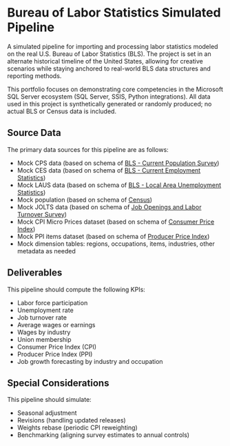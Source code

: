 # Bureau of Labor Statistics Simulated Pipeline

A simulated pipeline for importing and processing labor statistics modeled on the real U.S. Bureau of Labor Statistics (BLS). The project is set in an alternate historical timeline of the United States, allowing for creative scenarios while staying anchored to real-world BLS data structures and reporting methods.

This portfolio focuses on demonstrating core competencies in the Microsoft SQL Server ecosystem (SQL Server, SSIS, Python integrations). All data used in this project is synthetically generated or randomly produced; no actual BLS or Census data is included.

## Source Data
The primary data sources for this pipeline are as follows:
- Mock CPS data (based on schema of [BLS - Current Population Survey](https://www.census.gov/programs-surveys/cps.html))
- Mock CES data (based on schema of [BLS - Current Employment Statistics](https://www.bls.gov/ces/))
- Mock LAUS data (based on schema of [BLS - Local Area Unemployment Statistics](https://www.bls.gov/lau/))
- Mock population (based on schema of [Census](https://data.census.gov/))
- Mock JOLTS data (based on schema of [Job Openings and Labor Turnover Survey](https://www.bls.gov/jlt/))
- Mock CPI Micro Prices dataset (based on schema of [Consumer Price Index](https://www.bls.gov/cpi/))
- Mock PPI items dataset (based on schema of [Producer Price Index](https://www.bls.gov/ppi/))
- Mock dimension tables: regions, occupations, items, industries, other metadata as needed

## Deliverables
This pipeline should compute the following KPIs:
- Labor force participation 
- Unemployment rate
- Job turnover rate
- Average wages or earnings
- Wages by industry
- Union membership
- Consumer Price Index (CPI)
- Producer Price Index (PPI)
- Job growth forecasting by industry and occupation

## Special Considerations
This pipeline should simulate:
- Seasonal adjustment
- Revisions (handling updated releases)
- Weights rebase (periodic CPI reweighting)
- Benchmarking (aligning survey estimates to annual controls)